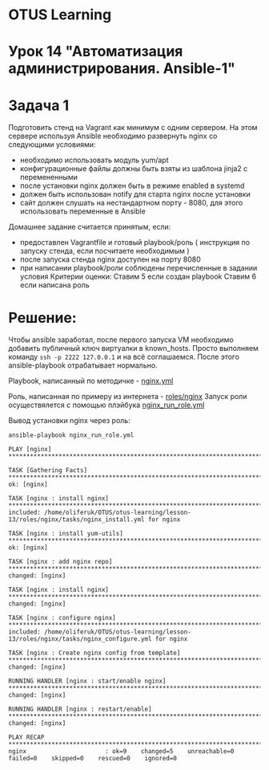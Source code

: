 # OTUS Learning
# Урок 14 "Автоматизация администрирования. Ansible-1"


# Задача 1
Подготовить стенд на Vagrant как минимум с одним сервером. На этом сервере используя Ansible необходимо развернуть nginx со следующими условиями:
- необходимо использовать модуль yum/apt
- конфигурационные файлы должны быть взяты из шаблона jinja2 с перемененными
- после установки nginx должен быть в режиме enabled в systemd
- должен быть использован notify для старта nginx после установки
- сайт должен слушать на нестандартном порту - 8080, для этого использовать переменные в Ansible

Домашнее задание считается принятым, если:
- предоставлен Vagrantfile и готовый playbook/роль ( инструкция по запуску стенда, если посчитаете необходимым )
- после запуска стенда nginx доступен на порту 8080
- при написании playbook/роли соблюдены перечисленные в задании условия
Критерии оценки: Ставим 5 если создан playbook
Ставим 6 если написана роль

# Решение:
Чтобы ansible заработал, после первого запуска VM необходимо добавить публичный ключ виртуалки в known_hosts. Просто выполняем команду ```ssh -p 2222 127.0.0.1``` и на всё соглашаемся. После этого ansible-playbook отрабатывает нормально.

Playbook, написанный по методичке - [nginx.yml](nginx.yml)

Роль, написанная по примеру из интернета - [roles/nginx](roles/nginx)
Запуск роли осуществялется с помощью плэйбука [nginx_run_role.yml](nginx_run_role.yml)

Вывод установки nginx через роль:
```
ansible-playbook nginx_run_role.yml

PLAY [nginx] ******************************************************************************************

TASK [Gathering Facts] ******************************************************************************************
ok: [nginx]

TASK [nginx : install nginx] ******************************************************************************************
included: /home/oliferuk/OTUS/otus-learning/lesson-13/roles/nginx/tasks/nginx_install.yml for nginx

TASK [nginx : install yum-utils] ******************************************************************************************
ok: [nginx]

TASK [nginx : add nginx repo] ******************************************************************************************
changed: [nginx]

TASK [nginx : install nginx] ******************************************************************************************
changed: [nginx]

TASK [nginx : configure nginx] ******************************************************************************************
included: /home/oliferuk/OTUS/otus-learning/lesson-13/roles/nginx/tasks/nginx_configure.yml for nginx

TASK [nginx : Create nginx config from template] ******************************************************************************************
changed: [nginx]

RUNNING HANDLER [nginx : start/enable nginx] ******************************************************************************************
changed: [nginx]

RUNNING HANDLER [nginx : restart/enable] ******************************************************************************************
changed: [nginx]

PLAY RECAP ******************************************************************************************
nginx                      : ok=9    changed=5    unreachable=0    failed=0    skipped=0    rescued=0    ignored=0
```